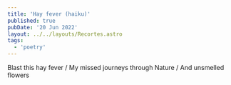 ```yaml
---
title: 'Hay fever (haiku)'
published: true
pubDate: '20 Jun 2022'
layout: ../../layouts/Recortes.astro
tags:
  - 'poetry'
---
```


Blast this hay fever / My missed journeys through Nature / And unsmelled flowers